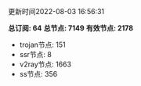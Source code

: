 更新时间2022-08-03 16:56:31

**总订阅: 64**
**总节点: 7149**
**有效节点: 2178**
- trojan节点: 151
- ssr节点: 8
- v2ray节点: 1663
- ss节点: 356
